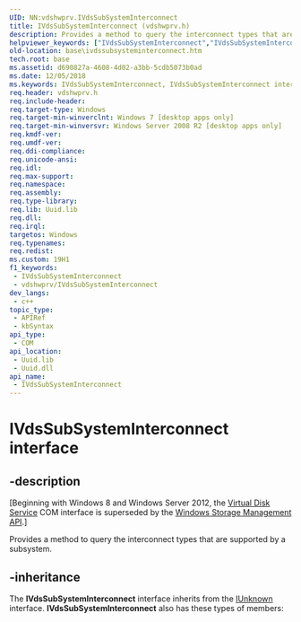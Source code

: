 ```yaml
---
UID: NN:vdshwprv.IVdsSubSystemInterconnect
title: IVdsSubSystemInterconnect (vdshwprv.h)
description: Provides a method to query the interconnect types that are supported by a subsystem.
helpviewer_keywords: ["IVdsSubSystemInterconnect","IVdsSubSystemInterconnect interface","IVdsSubSystemInterconnect interface","described","base.ivdssubsysteminterconnect","vds/IVdsSubSystemInterconnect","vdshwprv/IVdsSubSystemInterconnect"]
old-location: base\ivdssubsysteminterconnect.htm
tech.root: base
ms.assetid: d690827a-4608-4d02-a3bb-5cdb5073b0ad
ms.date: 12/05/2018
ms.keywords: IVdsSubSystemInterconnect, IVdsSubSystemInterconnect interface, IVdsSubSystemInterconnect interface,described, base.ivdssubsysteminterconnect, vds/IVdsSubSystemInterconnect, vdshwprv/IVdsSubSystemInterconnect
req.header: vdshwprv.h
req.include-header: 
req.target-type: Windows
req.target-min-winverclnt: Windows 7 [desktop apps only]
req.target-min-winversvr: Windows Server 2008 R2 [desktop apps only]
req.kmdf-ver: 
req.umdf-ver: 
req.ddi-compliance: 
req.unicode-ansi: 
req.idl: 
req.max-support: 
req.namespace: 
req.assembly: 
req.type-library: 
req.lib: Uuid.lib
req.dll: 
req.irql: 
targetos: Windows
req.typenames: 
req.redist: 
ms.custom: 19H1
f1_keywords:
 - IVdsSubSystemInterconnect
 - vdshwprv/IVdsSubSystemInterconnect
dev_langs:
 - c++
topic_type:
 - APIRef
 - kbSyntax
api_type:
 - COM
api_location:
 - Uuid.lib
 - Uuid.dll
api_name:
 - IVdsSubSystemInterconnect
---
```


# IVdsSubSystemInterconnect interface


## -description

<p class="CCE_Message">[Beginning with Windows 8 and Windows Server 2012, the <a href="/windows/desktop/VDS/virtual-disk-service-portal">Virtual Disk Service</a> COM interface is superseded by the <a href="/previous-versions/windows/desktop/stormgmt/windows-storage-management-api-portal">Windows Storage Management API</a>.]

Provides a method to query the interconnect types that are supported by a subsystem.

## -inheritance

The <b>IVdsSubSystemInterconnect</b> interface inherits from the <a href="/windows/desktop/api/unknwn/nn-unknwn-iunknown">IUnknown</a> interface. <b>IVdsSubSystemInterconnect</b> also has these types of members:

